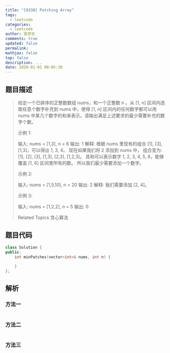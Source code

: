 ```yaml
---
title: "[0330] Patching Array"
tags:
  - leetcode
categories:
  - leetcode
author: 张学志
comments: true
updated: false
permalink:
mathjax: false
top: false
description: ...
date: 2020-01-01 00:05:30
---
```


## 题目描述

> 给定一个已排序的正整数数组 nums，和一个正整数 n 。从 [1, n] 区间内选取任意个数字补充到 nums 中，使得 [1, n] 区间内的任何数字都可以用 nums 中某几个数字的和来表示。请输出满足上述要求的最少需要补充的数字个数。 
> 
> 示例 1: 
> 
> 输入: nums = [1,3], n = 6
> 输出: 1 
> 解释:
> 根据 nums 里现有的组合 [1], [3], [1,3]，可以得出 1, 3, 4。
> 现在如果我们将 2 添加到 nums 中， 组合变为: [1], [2], [3], [1,3], [2,3], [1,2,3]。
> 其和可以表示数字 1, 2, 3, 4, 5, 6，能够覆盖 [1, 6] 区间里所有的数。
> 所以我们最少需要添加一个数字。 
> 
> 示例 2: 
> 
> 输入: nums = [1,5,10], n = 20
> 输出: 2
> 解释: 我们需要添加 [2, 4]。
> 
> 
> 示例 3: 
> 
> 输入: nums = [1,2,2], n = 5
> 输出: 0
> 
> Related Topics 贪心算法

## 题目代码

```cpp
class Solution {
public:
    int minPatches(vector<int>& nums, int n) {
        
    }
};
```

## 解析

### 方法一

```cpp

```

### 方法二

```cpp

```

### 方法三

```cpp

```

